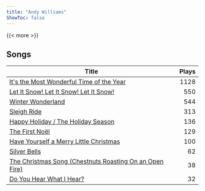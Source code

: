 ```yaml
---
title: "Andy Williams"
ShowToc: false
---
```


{{< more >}}

## Songs
Title | Plays 
----- | -----: 
[It's the Most Wonderful Time of the Year](/songs/its-the-most-wonderful-time-of-the-year) | 1128
[Let It Snow! Let It Snow! Let It Snow!](/songs/let-it-snow-let-it-snow-let-it-snow) | 550
[Winter Wonderland](/songs/winter-wonderland) | 544
[Sleigh Ride](/songs/sleigh-ride) | 313
[Happy Holiday / The Holiday Season](/songs/happy-holiday-the-holiday-season) | 136
[The First Noël](/songs/the-first-noel) | 129
[Have Yourself a Merry Little Christmas](/songs/have-yourself-a-merry-little-christmas) | 100
[Silver Bells](/songs/silver-bells) | 62
[The Christmas Song (Chestnuts Roasting On an Open Fire)](/songs/the-christmas-song-chestnuts-roasting-on-an-open-fire) | 38
[Do You Hear What I Hear?](/songs/do-you-hear-what-i-hear) | 32

